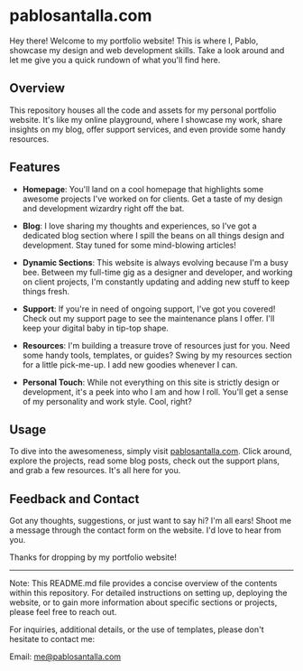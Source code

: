 # pablosantalla.com

Hey there! Welcome to my portfolio website! This is where I, Pablo, showcase my design and web development skills. Take a look around and let me give you a quick rundown of what you'll find here.

## Overview

This repository houses all the code and assets for my personal portfolio website. It's like my online playground, where I showcase my work, share insights on my blog, offer support services, and even provide some handy resources. 

## Features

- **Homepage**: You'll land on a cool homepage that highlights some awesome projects I've worked on for clients. Get a taste of my design and development wizardry right off the bat.

- **Blog**: I love sharing my thoughts and experiences, so I've got a dedicated blog section where I spill the beans on all things design and development. Stay tuned for some mind-blowing articles!

- **Dynamic Sections**: This website is always evolving because I'm a busy bee. Between my full-time gig as a designer and developer, and working on client projects, I'm constantly updating and adding new stuff to keep things fresh.

- **Support**: If you're in need of ongoing support, I've got you covered! Check out my support page to see the maintenance plans I offer. I'll keep your digital baby in tip-top shape.

- **Resources**: I'm building a treasure trove of resources just for you. Need some handy tools, templates, or guides? Swing by my resources section for a little pick-me-up. I add new goodies whenever I can.

- **Personal Touch**: While not everything on this site is strictly design or development, it's a peek into who I am and how I roll. You'll get a sense of my personality and work style. Cool, right?

## Usage

To dive into the awesomeness, simply visit [pablosantalla.com](https://www.pablosantalla.com). Click around, explore the projects, read some blog posts, check out the support plans, and grab a few resources. It's all here for you.

## Feedback and Contact

Got any thoughts, suggestions, or just want to say hi? I'm all ears! Shoot me a message through the contact form on the website. I'd love to hear from you.

Thanks for dropping by my portfolio website!

---

Note: This README.md file provides a concise overview of the contents within this repository. For detailed instructions on setting up, deploying the website, or to gain more information about specific sections or projects, please feel free to reach out.

For inquiries, additional details, or the use of templates, please don't hesitate to contact me:

Email: [me@pablosantalla.com](mailto:me@pablosantalla.com)
